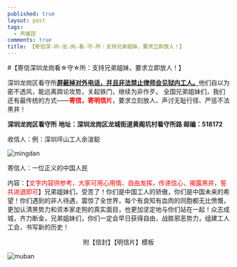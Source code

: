 ```yaml
---
published: true
layout: post
tags:
  - 声援团
comments: true
title: 【寄信深☆圳☆龙☆岗☆看☆守☆所：支持兄弟姐妹，要求立即放人！】
---
```

#【寄信深圳龙岗看☆守☆所：支持兄弟姐妹，要求立即放人！】

深圳龙岗区看守所<span style="text-decoration: underline;">**屏蔽掉对外电话，并且非法禁止律师会见狱内工人。**</span>他们自以为密不透风，能远离舆论攻势，关起铁门，继续为非作歹。
全国兄弟姐妹们，我们还有最传统的方式——<span style="color:red">**寄信，寄明信片**</span>，要求立刻放人、声讨无耻行径、严惩不法黑井！

**深圳龙岗区看守所**
**地址：深圳龙岗区龙城街道黄阁坑村看守所路		邮编：518172**

收信人：例：深圳坪山工人余浚聪

<img align="center" src="http://wx2.sinaimg.cn/mw690/0060lm7Tly1fu3j97ickwj30up0egq3u.jpg" alt="mingdan">

寄信人：一位正义的中国人民

内容：【<span style="color:red">文字内容供参考，大家可用心用情、自由发挥，传递信心，揭露黑井，誓共进退即可</span>】兄弟姐妹们，受苦了！你们是中国工人的骄傲，你们是中国未来的希望！你们遇到的非人待遇，震惊了全世界，每个有良知有血肉的同胞都无比愤慨，更加认清黑势力和资本家走狗的真实面目，也更加坚定地与你们站在一起！众志成城，齐力断金，兄弟姐妹们，你们一定会早日获得自由，战胜邪恶势力，组建工人工会，书写新的历史！

<p align="center">附【信封】【明信片】模板</p>

<img align="center" src="http://wx1.sinaimg.cn/mw690/0060lm7Tly1fu3iwb97zsj30sy0944an.jpg" alt="muban">


